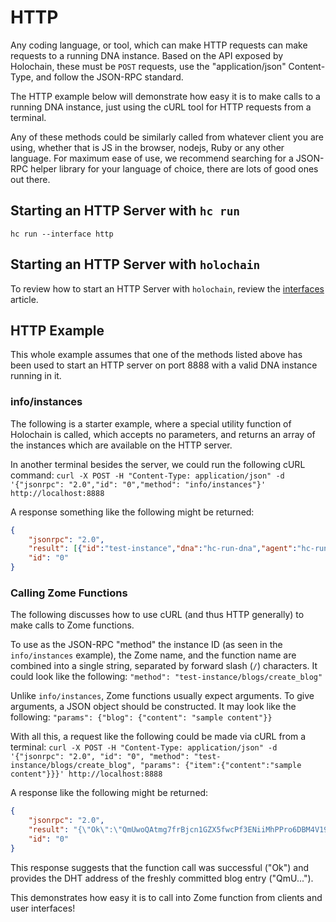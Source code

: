# HTTP

Any coding language, or tool, which can make HTTP requests can make requests to a running DNA instance. Based on the API exposed by Holochain, these must be `POST` requests, use the "application/json" Content-Type, and follow the JSON-RPC standard.

The HTTP example below will demonstrate how easy it is to make calls to a running DNA instance, just using the cURL tool for HTTP requests from a terminal.

Any of these methods could be similarly called from whatever client you are using, whether that is JS in the browser, nodejs, Ruby or any other language. For maximum ease of use, we recommend searching for a JSON-RPC helper library for your language of choice, there are lots of good ones out there.

## Starting an HTTP Server with `hc run`

`hc run --interface http`

## Starting an HTTP Server with `holochain`

To review how to start an HTTP Server with `holochain`, review the [interfaces](./conductor_interfaces.md#interfacedrivertype-enum) article.

## HTTP Example

This whole example assumes that one of the methods listed above has been used to start an HTTP server on port 8888 with a valid DNA instance running in it.

### info/instances
The following is a starter example, where a special utility function of Holochain is called, which accepts no parameters, and returns an array of the instances which are available on the HTTP server.

In another terminal besides the server, we could run the following cURL command:
`curl -X POST -H "Content-Type: application/json" -d '{"jsonrpc": "2.0","id": "0","method": "info/instances"}' http://localhost:8888`

A response something like the following might be returned:
```json
{
    "jsonrpc": "2.0",
    "result": [{"id":"test-instance","dna":"hc-run-dna","agent":"hc-run-agent"}],
    "id": "0"
}
```

### Calling Zome Functions

The following discusses how to use cURL (and thus HTTP generally) to make calls to Zome functions.

To use as the JSON-RPC "method" the instance ID (as seen in the `info/instances` example), the Zome name, and the function name are combined into a single string, separated by forward slash (`/`) characters. It could look like the following:
`"method": "test-instance/blogs/create_blog"`

Unlike `info/instances`, Zome functions usually expect arguments. To give arguments, a JSON object should be constructed. It may look like the following:
`"params": {"blog": {"content": "sample content"}}`

With all this, a request like the following could be made via cURL from a terminal:
`curl -X POST -H "Content-Type: application/json" -d '{"jsonrpc": "2.0", "id": "0", "method": "test-instance/blogs/create_blog", "params": {"item":{"content":"sample content"}}}' http://localhost:8888`

A response like the following might be returned:
```json
{
    "jsonrpc": "2.0",
    "result": "{\"Ok\":\"QmUwoQAtmg7frBjcn1GZX5fwcPf3ENiiMhPPro6DBM4V19\"}",
    "id": "0"
}
```

This response suggests that the function call was successful ("Ok") and provides the DHT address of the freshly committed blog entry ("QmU...").

This demonstrates how easy it is to call into Zome function from clients and user interfaces!
